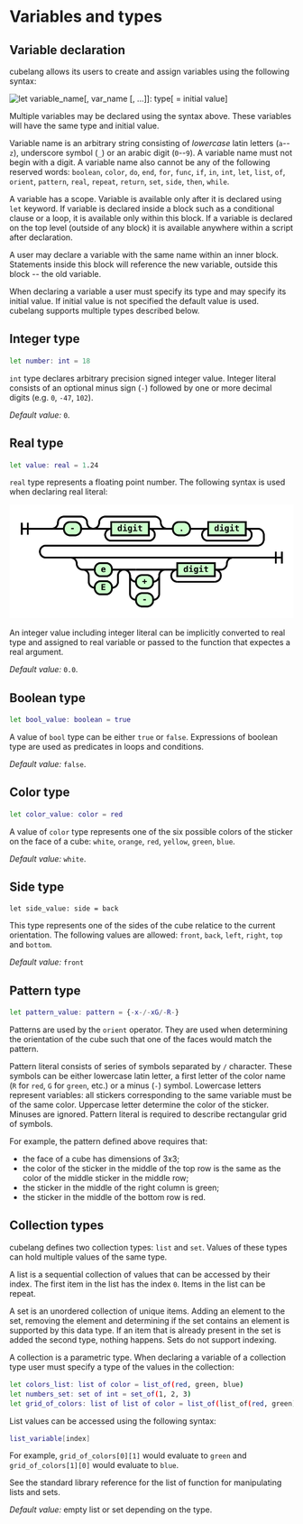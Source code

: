# Variables and types

## Variable declaration

cubelang allows its users to create and assign variables using the following syntax:

![let variable_name[, var_name [, ...]]: type[ = initial value]](./diagrams/out/var_decl.svg)

Multiple variables may be declared using the syntax above. These variables will have the same type and initial value.

Variable name is an arbitrary string consisting of *lowercase* latin letters (`a`--`z`), underscore symbol (`_`) or an arabic digit (`0`--`9`). A variable name must not begin with a digit. A variable name also cannot be any of the following reserved words: `boolean`, `color`, `do`, `end`, `for`, `func`, `if`, `in`, `int`, `let`, `list`, `of`, `orient`, `pattern`, `real`, `repeat`, `return`, `set`, `side`, `then`, `while`.

A variable has a scope. Variable is available only after it is declared using `let` keyword. If variable is declared inside a block such as a conditional clause or a loop, it is available only within this block. If a variable is declared on the top level (outside of any block) it is available anywhere within a script after declaration.

A user may declare a variable with the same name within an inner block. Statements inside this block will reference the new variable, outside this block -- the old variable.

When declaring a variable a user must specify its type and may specify its initial value. If initial value is not specified the default value is used. cubelang supports multiple types described below.

## Integer type

```bash
let number: int = 18
```

`int` type declares arbitrary precision signed integer value. Integer literal consists of an optional minus sign (`-`) followed by one or more decimal digits (e.g. `0`, `-47`, `102`).

*Default value:* `0`.


## Real type

```bash
let value: real = 1.24
```

`real` type represents a floating point number. The following syntax is used when declaring real literal:

![[-][digit*].digit*[(e|E)(+|-)?digit*]](./diagrams/out/real.svg)

An integer value including integer literal can be implicitly converted to real type and assigned to real variable or passed to the function that expectes a real argument.

*Default value:* `0.0`.

## Boolean type

```bash
let bool_value: boolean = true
```

A value of `bool` type can be either `true` or `false`. Expressions of boolean type are used as predicates in loops and conditions.

*Default value:* `false`.

## Color type

```bash
let color_value: color = red
```

A value of  `color` type represents one of the six possible colors of the sticker on the face of a cube: `white`, `orange`, `red`, `yellow`, `green`, `blue`.

*Default value:* `white`.

## Side type

```
let side_value: side = back
```

This type represents one of the sides of the cube relatice to the current orientation. The following values are allowed: `front`, `back`, `left`, `right`, `top` and `bottom`.

*Default value:* `front`

## Pattern type

```bash
let pattern_value: pattern = {-x-/-xG/-R-}
```

Patterns are used by the `orient` operator. They are used when determining the orientation of the cube such that one of the faces would match the pattern. 

Pattern literal consists of series of symbols separated by `/` character. These symbols can be either lowercase latin letter, a first letter of the color name (`R` for `red`, `G` for `green`, etc.) or a minus (`-`) symbol. Lowercase letters represent variables: all stickers corresponding to the same variable must be of the same color. Uppercase letter determine the color of the sticker. Minuses are ignored. Pattern literal is required to describe rectangular grid of symbols.

For example, the pattern defined above requires that:

* the face of a cube has dimensions of 3x3;
* the color of the sticker in the middle of the top row is the same as the color of the middle sticker in the middle row;
* the sticker in the middle of the right column is green;
* the sticker in the middle of the bottom row is red.


## Collection types

cubelang defines two collection types: `list` and `set`.  Values of these types can hold multiple values of the same type.

A list is a sequential collection of values that can be accessed by their index. The first item in the list has the index `0`. Items in the list  can be repeat.

A set is an unordered collection of unique items. Adding an element to the set, removing the element and determining if the set contains an element is supported by this data type. If an item that is already present in the set is added the second type, nothing happens. Sets do not support indexing.

A collection is a parametric type. When declaring a variable of a collection type user must specify a type of the values in the collection:

```bash
let colors_list: list of color = list_of(red, green, blue)
let numbers_set: set of int = set_of(1, 2, 3)
let grid_of_colors: list of list of color = list_of(list_of(red, green), list_of(blue, orange))
```
List values can be accessed using the following syntax: 

```bash
list_variable[index]
```

For example, `grid_of_colors[0][1]` would evaluate to `green` and `grid_of_colors[1][0]` would evaluate to `blue`.

See the standard library reference for the list of function for manipulating lists and sets.

*Default value:* empty list or set depending on the type.
